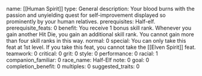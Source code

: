 name: [[Human Spirit]]
type: General
description: Your blood burns with the passion and unyielding quest for self-improvement displayed so prominently by your human relatives.
prerequisites: Half-elf.
prerequisite_feats: 0
benefit: You receive 1 bonus skill rank. Whenever you gain another Hit Die, you gain an additional skill rank. You cannot gain more than four skill ranks in this way.
normal: 0
special: You can only take this feat at 1st level. If you take this feat, you cannot take the [[Elven Spirit]] feat.
teamwork: 0
critical: 0
grit: 0
style: 0
performance: 0
racial: 1
companion_familiar: 0
race_name: Half-Elf
note: 0
goal: 0
completion_benefit: 0
multiples: 0
suggested_traits: 0
